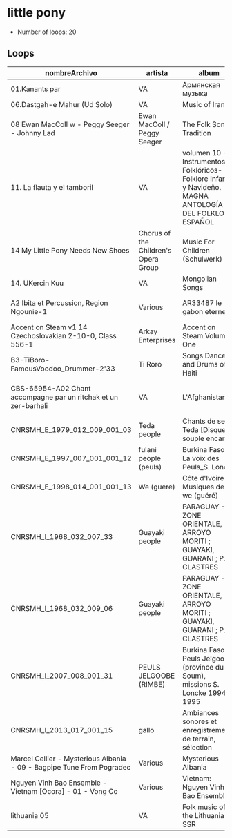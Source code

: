 
# little pony

- Number of loops: 20

## Loops

|nombreArchivo|artista|album|titulo|fecha|lugar|antropoloop|
| --- | --- | --- | --- | --- | --- | --- |
|01.Kanants par|VA|Армянская музыка|01.Kanants par|1987|Armenia|little pony|
|06.Dastgah-e Mahur (Ud Solo)|VA|Music of Iran II|Ud Solo|1994|Iran|little pony|
|08 Ewan MacColl w - Peggy Seeger - Johnny Lad|Ewan MacColl / Peggy Seeger |The Folk Song Tradition|Johnny Lad|1956|Escocia|little pony|
|11. La flauta y el tamboril|VA|volumen 10 - Instrumentos Folklóricos- Folklore Infantil y Navideño. MAGNA ANTOLOGÍA DEL FOLKLORE ESPAÑOL|La flauta y el tamboril|1960|España|little pony|
|14 My Little Pony Needs New Shoes|Chorus of the Children's Opera Group|Music For Children (Schulwerk)|My Little Pony Needs New Shoes|2013|Alemania|little pony|
|14. UKercin Kuu|VA|Mongolian Songs|UKercin Kuu|1999|Mongolia|little pony|
|A2 Ibita et Percussion, Region Ngounie-1|Various|AR33487 le gabon eternel|A2 Ibita et Percussion, Region Ngounie|1976|Gabon|little pony|
|Accent on Steam v1 14 Czechoslovakian 2-10-0, Class 556-1|Arkay Enterprises|Accent on Steam Volume One|Czechoslovakian 2-10-0, Class 556|1978|Republica Socialista de Checoslovaquia|little pony|
|B3-TiBoro-FamousVoodoo_Drummer-2'33|Ti Roro|Songs Dances and Drums of Haiti|Ti Roro (Drum Solo)|19xx|Haiti|little pony|
|CBS-65954-A02 Chant accompagne par un ritchak et un zer-barhali|VA|L'Afghanistan|Chant accompagne par un ritchak et un zer-barhali|1974|Afganistan|little pony|
|CNRSMH_E_1979_012_009_001_03|Teda people|Chants de selle Teda [Disque souple encarté]|Chant de selle|1965|Chad|little pony|
|CNRSMH_E_1997_007_001_001_12|fulani people (peuls)|Burkina Faso. La voix des Peuls_S. Loncke|Gude worbe et gude rewbe des Riimaaybe|1992|Burkina Faso|little pony|
|CNRSMH_E_1998_014_001_001_13|We (guere)|Côte d'Ivoire - Musiques de we (guéré)|Rituels féminins : tambours de femmes|1965|Costa de Marfil|little pony|
|CNRSMH_I_1968_032_007_33|Guayaki people|PARAGUAY - ZONE ORIENTALE, ARROYO MORITI ; GUAYAKI, GUARANI ; P. CLASTRES|CHANT  DE CHASSE A L'OISEAU DE PROIE|1963|Paraguay|little pony|
|CNRSMH_I_1968_032_009_06|Guayaki people|PARAGUAY - ZONE ORIENTALE, ARROYO MORITI ; GUAYAKI, GUARANI ; P. CLASTRES|CHANT DE CHASSE A L'OISEAU DE PROIE|1963|Paraguay|little pony|
|CNRSMH_I_2007_008_001_31|PEULS JELGOOBE (RIMBE)|Burkina Faso - Peuls JelgooBe (province du Soum), missions S. Loncke 1994-1995|Chant masculin, flûte, clarinette et calebasse|1994|Burkina Faso|little pony|
|CNRSMH_I_2013_017_001_15|gallo|Ambiances sonores et enregistrements de terrain, sélection|Mexico, Puebla - Les coqs et les chiens réveillent le village de la Preciosita|2005|Mexico|little pony|
|Marcel Cellier - Mysterious Albania - 09 - Bagpipe Tune From Pogradec|Various|Mysterious Albania|Bagpipe Tune From Pogradec|2002|Albania|little pony|
|Nguyen Vinh Bao Ensemble - Vietnam [Ocora] - 01 - Vong Co|Various|Vietnam: Nguyen Vinh Bao Ensemble|Vong Co|2002|Vietnam|little pony|
|lithuania 05|VA|Folk music of the Lithuanian SSR|Ralia, rolia|1986|Lituania|little pony|

